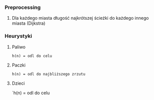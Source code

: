 ### Preprocessing
1. Dla każdego miasta długość najkrótszej ścieżki do każdego innego miasta (Dijkstra)

### Heurystyki
1. Paliwo

   `h(n) = odl do celu`

2. Paczki

   `h(n) = odl do najbliższego zrzutu`

3. Dzieci

   `h(n) = odl do celu
